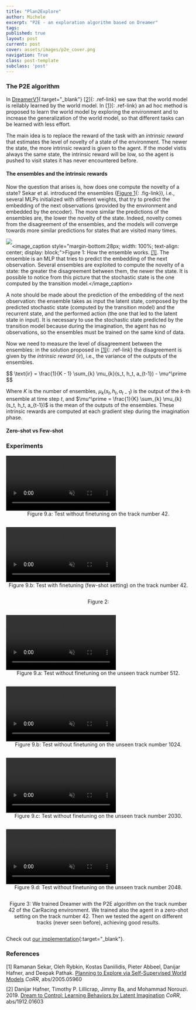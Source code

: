 ```yaml
---
title: "Plan2Explore"
author: Michele
excerpt: "P2E - an exploration algorithm based on Dreamer"
tags:
published: true
layout: post
current: post
cover: assets/images/p2e_cover.png
navigation: True
class: post-template
subclass: 'post'
---
```


### The P2E algorithm
In [DreamerV1]({{site.baseurl}}/2023/06/16/dreamer_v1.html){:target="_blank"} [[2]](#ref-2){: .ref-link} we saw that the world model is reilably learned by the world model. In [[1]](#ref-1){: .ref-link} an ad hoc method is proposed to learn the world model by exploring the environment and to increase the generalization of the world model, so that different tasks can be learned with less effort.

The main idea is to replace the reward of the task with an *intrinsic reward* that estimates the level of novelty of a state of the environment. The newer the state, the more intrinsic reward is given to the agent. If the model vistis always the same state, the intrinsic reward will be low, so the agent is pushed to visit states it has never encountered before.

#### The ensembles and the intrinsic rewards
Now the question that arises is, how does one compute the novelty of a state? Sekar et al. introduced the ensembles ([Figure 1](#fig-ens){: .fig-link}), i.e., several MLPs initialized with different weights, that try to predict the embedding of the next observations (provided by the environment and embedded by the encoder). The more similar the predictions of the ensembles are, the lower the novelty of the state. Indeed, novelty comes from the disagreement of the ensembles, and the models will converge towards more similar predictions for states that are visited many times.

<img id="fig-ens" src="{{site.baseurl}}/assets/images/p2e/ensemble.png" style="margin-bottom: 10px; max-width: 300px;" /><image_caption style="margin-bottom:28px; width: 100%; text-align: center; display: block;">Figure 1: How the ensemble works. <a href="#ref-1" class="ref-link">[1]</a>. The ensemble is an MLP that tries to predict the embedding of the next observation. Several ensembles are exploited to compute the novelty of a state: the greater the disagreement between them, the newer the state. It is possible to notice from this picture that the stochastic state is the one computed by the transition model.</image_caption>

A note should be made about the prediction of the embedding of the next observation: the ensemble takes as input the latent state, composed by the predicted stochastic state (computed by the transition model) and the recurrent state, and the performed action (the one that led to the latent state in input). It is necessary to use the stochastic state predicted by the transition model because during the imagination, the agent has no observations, so the ensembles must be trained on the same kind of data.

Now we need to measure the level of disagreement between the ensembles: in the solution proposed in [[1]](#ref-1){: .ref-link} the disagreement is given by the *intrinsic reward* ($\text{ir}$), i.e., the variance of the outputs of the ensembles.

<div class="formula-wrapper">
    $$ \text{ir} = \frac{1}{K - 1} \sum_{k} \mu_{k}(s_t, h_t, a_{t-1}) - \mu^\prime $$
</div>

Where $K$ is the number of ensembles, $\mu_{k}(s_t, h_t, a_{t-1})$ is the output of the $k$-th ensemble at time step $t$, and $\mu^\prime = \frac{1}{K} \sum_{k} \mu_{k}(s_t, h_t, a_{t-1})$ is the mean of the outputs of the ensembles.
These intrinsic rewards are computed at each gradient step during the imagination phase.

#### Zero-shot vs Few-shot

### Experiments

<div class="blog-img-wrapper video" id="fig-zero" style="margin-bottom: 10px;">
    <div class="video-wrapper">
        <video muted autoplay loop controls>
            <source src="/assets/videos/p2e/zero-shot-42.mp4" type="video/mp4" />
        </video><image_caption style="margin-bottom:28px; width: 100%; text-align: center; display: block;">Figure 9.a: Test without finetuning on the track number 42.</image_caption>
    </div>
    <div class="video-wrapper">
        <video muted autoplay loop controls>
            <source src="/assets/videos/p2e/few-shot-42.mp4" type="video/mp4" />
        </video><image_caption style="margin-bottom:28px; width: 100%; text-align: center; display: block;">Figure 9.b: Test with finetuning (few-shot setting) on the track number 42.</image_caption>
    </div>
</div><image_caption style="margin-bottom:28px; width: 100%; text-align: center; display: block;">Figure 2: </image_caption>

<div class="blog-img-wrapper video" id="fig-zero" style="margin-bottom: 10px;">
    <div class="video-wrapper">
        <video muted autoplay loop controls>
            <source src="/assets/videos/p2e/zero-shot-512.mp4" type="video/mp4" />
        </video><image_caption style="margin-bottom:28px; width: 100%; text-align: center; display: block;">Figure 9.a: Test without finetuning on the unseen track number 512.</image_caption>
    </div>
    <div class="video-wrapper">
        <video muted autoplay loop controls>
            <source src="/assets/videos/p2e/zero-shot-1024.mp4" type="video/mp4" />
        </video><image_caption style="margin-bottom:28px; width: 100%; text-align: center; display: block;">Figure 9.b: Test without finetuning on the unseen track number 1024.</image_caption>
    </div>
    <div class="video-wrapper">
        <video muted autoplay loop controls>
            <source src="/assets/videos/p2e/zero-shot-2030.mp4" type="video/mp4" />
        </video><image_caption style="margin-bottom:28px; width: 100%; text-align: center; display: block;">Figure 9.c: Test without finetuning on the unseen track number 2030.</image_caption>
    </div>
    <div class="video-wrapper">
        <video muted autoplay loop controls>
            <source src="/assets/videos/p2e/zero-shot-2048.mp4" type="video/mp4" />
        </video>
        <image_caption style="margin-bottom:28px; width: 100%; text-align: center; display: block;">Figure 9.d: Test without finetuning on the unseen track number 2048.</image_caption>
    </div>
</div><image_caption style="margin-bottom:28px; width: 100%; text-align: center; display: block;">Figure 3: We trained Dreamer with the P2E algorithm on the track number 42 of the CarRacing environment. We trained also the agent in a zero-shot setting on the track number 42. Then we tested the agent on different tracks (never seen before), achieving good results.</image_caption>

Check out [our implementation](https://github.com/Eclectic-Sheep/sheeprl/tree/main/sheeprl/algos/dreamer_v1){:target="_blank"}.

### References
<div id="ref-1" class="ref" style="margin-bottom: 10px">[1] Ramanan Sekar, Oleh Rybkin, Kostas Daniilidis, Pieter Abbeel, Danijar Hafner, and Deepak Pathak. <a target="_blank" href="https://arxiv.org/abs/2005.05960">Planning to Explore via Self-Supervised World Models</a> <i>CoRR</i>, abs/2005.05960</div>

<div id="ref-2" class="ref" style="margin-bottom: 10px">[2] Danijar Hafner, Timothy P. Lillicrap, Jimmy Ba, and
Mohammad Norouzi. 2019. <a target="_blank" href="https://arxiv.org/abs/1912.01603">Dream to Control: Learning Behaviors by Latent Imagination</a> <i>CoRR</i>, abs/1912.01603</div>